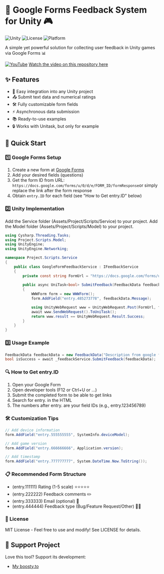 # 📝 Google Forms Feedback System for Unity 🎮

![Unity](https://img.shields.io/badge/Unity-2021.3%2B-blue.svg)
![License](https://img.shields.io/badge/License-MIT-green.svg)
![Platform](https://img.shields.io/badge/Platform-All%20Platforms-lightgrey.svg)

A simple yet powerful solution for collecting user feedback in Unity games via Google Forms 📊

[![YouTube](https://img.shields.io/badge/-YouTube-FF0000?style=flat-square&logo=youtube&logoColor=white)](https://www.youtube.com/channel/UC2z8n9O2iOhsUyOvoddyaiw/) [Watch the video on this repository here](https://youtu.be/lvG7cqetdJU)

## ✨ Features
- 🚀 Easy integration into any Unity project
- 📤 Submit text data and numerical ratings
- 🛠️ Fully customizable form fields
- ⚡ Asynchronous data submission
- 📚 Ready-to-use examples
- 🔒 Works with Unitask, but only for example


## 🏁 Quick Start

### 1️⃣ Google Forms Setup
1. Create a new form at [Google Forms](https://docs.google.com/forms/)
2. Add your desired fields (questions)
3. Get the form ID from URL: `https://docs.google.com/forms/u/0/d/e/FORM_ID/formResponse`or simply replace the link after the form response
5. Obtain `entry.ID` for each field (see "How to Get entry.ID" below)


### 2️⃣ Unity Implementation
Add the Service folder (Assets/Project/Scripts/Service) to your project.
Add the Model folder (Assets/Project/Scripts/Model) to your project.

```csharp
using Cysharp.Threading.Tasks;
using Project.Scripts.Model;
using UnityEngine;
using UnityEngine.Networking;

namespace Project.Scripts.Service
{
    public class GoogleFormFeedbackService : IFeedbackService
    {
        private const string FormUrl = "https://docs.google.com/forms/u/0/d/e/1FAIpQLSehZvUwuIwbBne24YLoxULlk4L6ctbd9LNt6VS9M5oxcGsmjA/formResponse";
        
        public async UniTask<bool> SubmitFeedback(FeedbackData feedbackData)
        {
            WWWForm form = new WWWForm();
            form.AddField("entry.485273778", feedbackData.Message);

            using UnityWebRequest www = UnityWebRequest.Post(FormUrl, form);
            await www.SendWebRequest().ToUniTask();
            return www.result == UnityWebRequest.Result.Success;
        }
    }
}
```


### 3️⃣ Usage Example
```csharp
FeedbackData feedbackData = new FeedbackData("Description from google forms");
bool isSuccess = await _feedbackService.SubmitFeedback(feedbackData);
```


### 🔍 How to Get entry.ID
1. Open your Google Form
2. Open developer tools (F12 or Ctrl+U or ...)
3. Submit the completed form to be able to get links
4. Search for entry. in the HTML
5. The numbers after entry. are your field IDs (e.g., entry.123456789)


### 🛠️ Customization Tips
```csharp
// Add device information
form.AddField("entry.555555555", SystemInfo.deviceModel);

// Add game version
form.AddField("entry.666666666", Application.version);

// Add timestamp
form.AddField("entry.777777777", System.DateTime.Now.ToString());
```


### 📋 Recommended Form Structure
- (entry.111111) Rating (1-5 scale) ⭐⭐⭐⭐⭐
- (entry.222222) Feedback comments ✏️
- (entry.333333) Email (optional) 📧
- (entry.444444) Feedback type (Bug/Feature Request/Other) 🐞💡


### 📜 License
MIT License - Feel free to use and modify! See LICENSE for details.

## 💖 Support Project
Love this tool? Support its development:
- [My boosty.to](https://boosty.to/captainkryga)
